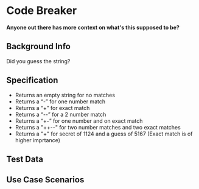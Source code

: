 # Code Breaker

__Anyone out there has more context on what's this supposed to be?__

## Background Info

Did you guess the string? 

## Specification

* Returns an empty string for no matches
* Returns a “-” for one number match
* Returns a “+” for exact match
* Returns a “--” for a 2 number match
* Returns a “+-” for one number and on exact match
* Returns a "++--" for two number matches and two exact matches
* Returns a "+" for secret of 1124 and a guess of 5167 (Exact match is of higher imprtance)

## Test Data

## Use Case Scenarios



